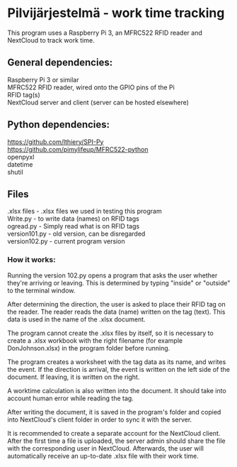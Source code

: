 # Pilvijärjestelmä - work time tracking

This program uses a Raspberry Pi 3, an MFRC522 RFID reader and NextCloud to track work time.

## General dependencies:  
Raspberry Pi 3 or similar  
MFRC522 RFID reader, wired onto the GPIO pins of the Pi  
RFID tag(s)  
NextCloud server and client (server can be hosted elsewhere)  


## Python dependencies:  
https://github.com/lthiery/SPI-Py  
https://github.com/pimylifeup/MFRC522-python  
openpyxl  
datetime  
shutil  

## Files
.xlsx files - .xlsx files we used in testing this program  
Write.py - to write data (names) on RFID tags  
ogread.py - Simply read what is on RFID tags  
version101.py - old version, can be disregarded  
version102.py - current program version

### How it works:

Running the version 102.py opens a program that asks the user whether they're arriving or leaving. This is determined by typing "inside" or "outside" to the terminal window.  

After determining the direction, the user is asked to place their RFID tag on the reader. The reader reads the data (name) written on the tag (text). This data is used in the name of the .xlsx document.  

The program cannot create the .xlsx files by itself, so it is necessary to create a .xlsx workbook with the right filename (for example DonJohnson.xlsx) in the program folder before running.  

The program creates a worksheet with the tag data as its name, and writes the event. If the direction is arrival, the event is written on the left side of the document. If leaving, it is written on the right.  

A worktime calculation is also written into the document. It should take into account human error while reading the tag.

After writing the document, it is saved in the program's folder and copied into NextCloud's client folder in order to sync it with the server.

It is recommended to create a separate account for the NextCloud client. After the first time a file is uploaded, the server admin should share the file with the corresponding user in NextCloud. Afterwards, the user will automatically receive an up-to-date .xlsx file with their work time.
